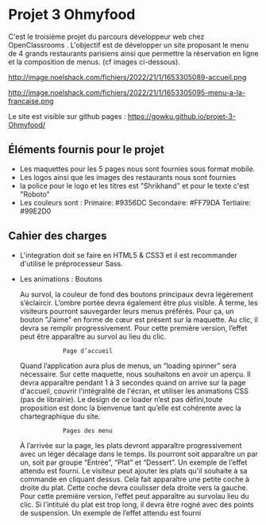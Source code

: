 # Projet 3 Ohmyfood

C'est le troisième projet du parcours développeur web chez OpenClassrooms .
L'objectif est de développer un site proposant le menu de 4 grands restaurants parisiens ainsi que permettre la réservation en ligne et la composition de menus. (cf images ci-dessous).

http://image.noelshack.com/fichiers/2022/21/1/1653305089-accueil.png

http://image.noelshack.com/fichiers/2022/21/1/1653305095-menu-a-la-francaise.png

Le site est visible sur github pages : https://gowku.github.io/projet-3-Ohmyfood/

## Éléments fournis pour le projet
- Les maquettes pour les 5 pages nous sont fournies sous format mobile.
- Les logos ainsi que les images des restaurants nous sont fournies
- la police pour le logo et les titres est "Shrikhand" et pour le texte c'est "Roboto"
- Les couleurs sont :    Primaire: #9356DC
                         Secondaire: #FF79DA
                         Tertiaire: #99E2D0


## Cahier des charges
- L'integration doit se faire en HTML5 & CSS3 et il est recommander d'utilisé le préprocesseur Sass.
- Les animations : Boutons

    Au survol, la couleur de fond des boutons principaux devra légèrement s’éclaircir. L’ombre portée devra également être plus visible.
    À terme, les visiteurs pourront sauvegarder leurs menus préférés. Pour ça, un bouton "J’aime" en forme de cœur est présent sur la maquette. Au clic, il devra se remplir progressivement. Pour cette première version, l’effet peut être apparaître au survol au lieu du clic.

                  Page d’accueil

    Quand l’application aura plus de menus, un “loading spinner” sera nécessaire. Sur cette maquette, nous souhaitons en avoir un aperçu. Il devra apparaître pendant 1 à 3 secondes quand on arrive sur la page d'accueil, couvrir l'intégralité de l'écran, et utiliser les animations CSS (pas de librairie). Le design de ce loader n’est pas défini,toute proposition est donc la bienvenue tant qu’elle est cohérente avec la chartegraphique du site.

                  Pages des menu

    À l’arrivée sur la page, les plats devront apparaître progressivement avec un léger décalage dans le temps. Ils pourront soit apparaître un par un, soit par groupe “Entrée”, “Plat” et “Dessert”. Un exemple de l’effet attendu est fourni.
    Le visiteur peut ajouter les plats qu'il souhaite à sa commande en cliquant dessus. Cela fait apparaître une petite coche à droite du plat. Cette coche devra coulisser dela droite vers la gauche. Pour cette première version, l’effet peut apparaître au survolau lieu du clic. Si l’intitulé du plat est trop long, il devra être rogné avec des points de suspension. Un exemple de l’effet attendu est fourni

